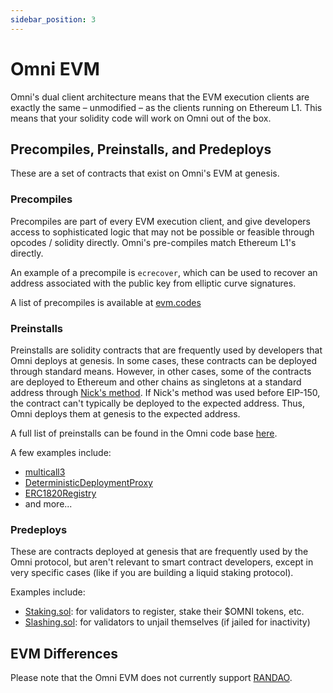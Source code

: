 ```yaml
---
sidebar_position: 3
---
```


# Omni EVM

Omni's dual client architecture means that the EVM execution clients are exactly the same – unmodified – as the clients running on Ethereum L1. This means that your solidity code will work on Omni out of the box.

## Precompiles, Preinstalls, and Predeploys

These are a set of contracts that exist on Omni's EVM at genesis.

### Precompiles

Precompiles are part of every EVM execution client, and give developers access to sophisticated logic that may not be possible or feasible through opcodes / solidity directly. Omni's pre-compiles match Ethereum L1's directly.

An example of a precompile is `ecrecover`, which can be used to recover an address associated with the public key from elliptic curve signatures.

A list of precompiles is available at [evm.codes](https://www.evm.codes/precompiled)

### Preinstalls

Preinstalls are solidity contracts that are frequently used by developers that Omni deploys at genesis. In some cases, these contracts can be deployed through standard means. However, in other cases, some of the contracts are deployed to Ethereum and other chains as singletons at a standard address through [Nick's method](https://yamenmerhi.medium.com/nicks-method-ethereum-keyless-execution-168a6659479c). If Nick's method was used before EIP-150, the contract can't typically be deployed to the expected address. Thus, Omni deploys them at genesis to the expected address.

A full list of preinstalls can be found in the Omni code base [here](https://github.com/omni-network/omni/blob/main/contracts/core/src/octane/Preinstalls.sol).

A few examples include:

- [multicall3](https://www.multicall3.com/)
- [DeterministicDeploymentProxy](https://github.com/Zoltu/deterministic-deployment-proxy)
- [ERC1820Registry](https://eips.ethereum.org/EIPS/eip-1820)
- and more...

### Predeploys

These are contracts deployed at genesis that are frequently used by the Omni protocol, but aren't relevant to smart contract developers, except in very specific cases (like if you are building a liquid staking protocol).

Examples include:

- [Staking.sol](https://github.com/omni-network/omni/blob/main/contracts/core/src/octane/Staking.sol): for validators to register, stake their $OMNI tokens, etc.
- [Slashing.sol](https://github.com/omni-network/omni/blob/main/contracts/core/src/octane/Slashing.sol): for validators to unjail themselves (if jailed for inactivity)

## EVM Differences

Please note that the Omni EVM does not currently support [RANDAO](https://eth2book.info/capella/part2/building_blocks/randomness/).

